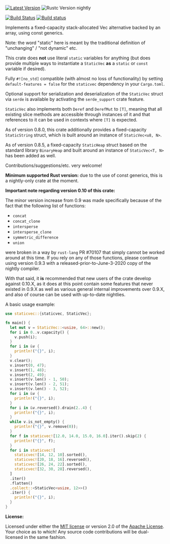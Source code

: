 [![Latest Version]][crates.io] ![Rustc Version nightly]

[Latest Version]: https://img.shields.io/crates/v/staticvec.svg
[crates.io]: https://crates.io/crates/staticvec
[Rustc Version nightly]: https://img.shields.io/badge/rustc-nightly-lightgray.svg
[![Build Status](https://travis-ci.com/slightlyoutofphase/staticvec.svg?branch=master)](https://travis-ci.com/slightlyoutofphase/staticvec)
[![Build status](https://ci.appveyor.com/api/projects/status/qb40my4v3rr63st2/branch/master?svg=true)](https://ci.appveyor.com/project/slightlyoutofphase/staticvec/branch/master)

Implements a fixed-capacity stack-allocated Vec alternative backed by an array, using const generics.

Note: the word "static" here is meant by the traditional definition of "unchanging" / "not dynamic" etc.

This crate does **not** use literal `static` variables for anything (but does provide multiple ways
to instantiate a `StaticVec` **as** a `static` or `const` variable if desired).

Fully `#![no_std]` compatible (with almost no loss of functionality) by setting
`default-features = false` for the `staticvec` dependency in your `Cargo.toml`.

Optional support for serialization and deserialization of the `StaticVec` struct
via `serde` is available by activating the `serde_support` crate feature.

`StaticVec` also implements both `Deref` and `DerefMut` to `[T]`, meaning that all existing slice
methods are accessible through instances of it and that references to it can be used in contexts
where `[T]` is expected.

As of version 0.8.0, this crate additionally provides a fixed-capacity `StaticString` struct, which is built
around an instance of `StaticVec<u8, N>`.

As of version 0.8.5, a fixed-capacity `StaticHeap` struct based on the standard library `BinaryHeap` and built
around an instance of `StaticVec<T, N>` has been added as well.

Contributions/suggestions/etc. very welcome!

**Minimum supported Rust version:** due to the use of const generics, this is a nightly-only crate at the moment.

**Important note regarding version 0.10 of this crate:**

The minor version increase from 0.9 was made specifically because of the fact that the following list of functions:

- `concat`
- `concat_clone`
- `intersperse`
- `intersperse_clone`
- `symmetric_difference`
- `union`

were broken in a way by `rust-lang` PR #70107 that simply cannot be worked around at this time. If you rely on any of those functions,
please continue using version 0.9.3 with a released-prior-to-June-3-2020 copy of the nightly compiler.

With that said, it **is** recommended that new users of the crate develop against 0.10.X, as it does at this point contain some features that
never existed in 0.9.X as well as various general internal improvements over 0.9.X, and also of course can be used with up-to-date nightlies.

A basic usage example:

```rust
use staticvec::{staticvec, StaticVec};

fn main() {
  let mut v = StaticVec::<usize, 64>::new();
  for i in 0..v.capacity() {
    v.push(i);
  }
  for i in &v {
    println!("{}", i);
  }
  v.clear();
  v.insert(0, 47);
  v.insert(1, 48);
  v.insert(2, 49);
  v.insert(v.len() - 1, 50);
  v.insert(v.len() - 2, 51);
  v.insert(v.len() - 3, 52);
  for i in &v {
    println!("{}", i);
  }
  for i in &v.reversed().drain(2..4) {
    println!("{}", i);
  }
  while v.is_not_empty() {
    println!("{}", v.remove(0));
  }
  for f in staticvec![12.0, 14.0, 15.0, 16.0].iter().skip(2) {
    println!("{}", f);
  }
  for i in staticvec![
    staticvec![14, 12, 10].sorted(),
    staticvec![20, 18, 16].reversed(),
    staticvec![26, 24, 22].sorted(),
    staticvec![32, 30, 28].reversed(),
  ]
  .iter()
  .flatten()
  .collect::<StaticVec<usize, 12>>()
  .iter() {
    println!("{}", i);
  }
}
```

**License:**

Licensed under either the <a href="LICENSE-MIT">MIT license</a> or version 2.0 of the <a href="LICENSE-APACHE">Apache License</a>. Your choice as to which!
Any source code contributions will be dual-licensed in the same fashion.

